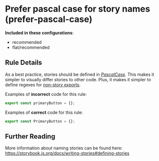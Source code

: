 # Prefer pascal case for story names (prefer-pascal-case)

<!-- RULE-CATEGORIES:START -->

**Included in these configurations**: <ul><li>recommended</li><li>flat/recommended</li></ul>

<!-- RULE-CATEGORIES:END -->

## Rule Details

As a best practice, stories should be defined in [_PascalCase_](https://en.wiktionary.org/wiki/Pascal_case). This makes it simpler to visually differ stories to other code. Plus, it makes it simpler to define regexes for [non-story exports](https://storybook.js.org/docs/api/csf#non-story-exports).

Examples of **incorrect** code for this rule:

```js
export const primaryButton = {};
```

Examples of **correct** code for this rule:

```js
export const PrimaryButton = {};
```

## Further Reading

More information about naming stories can be found here: https://storybook.js.org/docs/writing-stories#defining-stories

